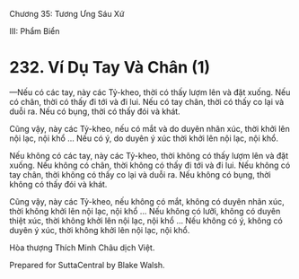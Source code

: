  

Chương 35: Tương Ưng Sáu Xứ

III: Phẩm Biển

# 232\. Ví Dụ Tay Và Chân (1)

—Nếu có các tay, này các Tỷ-kheo, thời có thấy lượm lên và đặt xuống. Nếu có chân, thời có thấy đi tới và đi lui. Nếu có tay chân, thời có thấy co lại và duỗi ra. Nếu có bụng, thời có thấy đói và khát.

Cũng vậy, này các Tỷ-kheo, nếu có mắt và do duyên nhãn xúc, thời khởi lên nội lạc, nội khổ … Nếu có ý, do duyên ý xúc thời khởi lên nội lạc, nội khổ.

Nếu không có các tay, này các Tỷ-kheo, thời không có thấy lượm lên và đặt xuống. Nếu không có chân, thời không có thấy đi tới và đi lui. Nếu không có tay chân, thời không có thấy co lại và duỗi ra. Nếu không có bụng, thời không có thấy đói và khát.

Cũng vậy, này các Tỷ-kheo, nếu không có mắt, không có duyên nhãn xúc, thời không khởi lên nội lạc, nội khổ … Nếu không có lưỡi, không có duyên thiệt xúc, thời không khởi lên nội lạc, nội khổ … Nếu không có ý, không có duyên ý xúc, thời không khởi lên nội lạc, nội khổ.

Hòa thượng Thích Minh Châu dịch Việt.

Prepared for SuttaCentral by Blake Walsh.